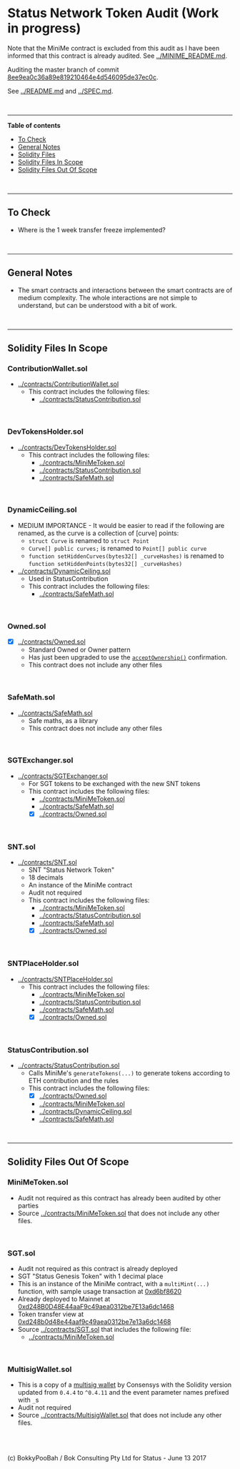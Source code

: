 # Status Network Token Audit (Work in progress)

Note that the MiniMe contract is excluded from this audit as I have been informed that this contract is already audited. See [../MINIME_README.md](../MINIME_README.md).

Auditing the master branch of commit [8ee9ea0c36a89e819210464e4d546095de37ec0c](https://github.com/status-im/status-network-token/commit/8ee9ea0c36a89e819210464e4d546095de37ec0c).

See [../README.md](../README.md) and [../SPEC.md](../SPEC.md).

<br />

<hr />

**Table of contents**

* [To Check](#to-check)
* [General Notes](#general-notes)
* [Solidity Files](#solidity-files)
* [Solidity Files In Scope](#solidity-files-in-scope)
* [Solidity Files Out Of Scope](#solidity-files-out-of-scope)

<br />

<hr />

## To Check

* Where is the 1 week transfer freeze implemented?

<br />

<hr />

## General Notes

* The smart contracts and interactions between the smart contracts are of medium complexity. The whole interactions are not simple to understand, but can be understood with a bit of work.

<br />

<hr />

## Solidity Files In Scope

### ContributionWallet.sol
* [../contracts/ContributionWallet.sol](../contracts/ContributionWallet.sol)
  * This contract includes the following files:
    * [../contracts/StatusContribution.sol](../contracts/StatusContribution.sol)

<br />

### DevTokensHolder.sol
* [../contracts/DevTokensHolder.sol](../contracts/DevTokensHolder.sol)
  * This contract includes the following files:
    * [../contracts/MiniMeToken.sol](../contracts/MiniMeToken.sol)
    * [../contracts/StatusContribution.sol](../contracts/StatusContribution.sol)
    * [../contracts/SafeMath.sol](../contracts/SafeMath.sol)

<br />

### DynamicCeiling.sol
* MEDIUM IMPORTANCE - It would be easier to read if the following are renamed, as the curve is a collection of [curve] points:
  * `struct Curve` is renamed to `struct Point`
  * `Curve[] public curves;` is renamed to `Point[] public curve`
  * `function setHiddenCurves(bytes32[] _curveHashes)` is renamed to `function setHiddenPoints(bytes32[] _curveHashes)`
* [../contracts/DynamicCeiling.sol](../contracts/DynamicCeiling.sol)
  * Used in StatusContribution
  * This contract includes the following files:
    * [../contracts/SafeMath.sol](../contracts/SafeMath.sol)

<br />

### Owned.sol
* [x] [../contracts/Owned.sol](../contracts/Owned.sol)
  * Standard Owned or Owner pattern
  * Has just been upgraded to use the [`acceptOwnership()`](https://github.com/bokkypoobah/SikobaTokenContinuous/blob/master/contracts/SikobaContinuousSale.sol#L38-L42) confirmation.
  * This contract does not include any other files

<br />

### SafeMath.sol
* [../contracts/SafeMath.sol](../contracts/SafeMath.sol)
  * Safe maths, as a library
  * This contract does not include any other files

<br />

### SGTExchanger.sol
* [../contracts/SGTExchanger.sol](../contracts/SGTExchanger.sol)
  * For SGT tokens to be exchanged with the new SNT tokens
  * This contract includes the following files:
    * [../contracts/MiniMeToken.sol](../contracts/MiniMeToken.sol)
    * [../contracts/SafeMath.sol](../contracts/SafeMath.sol)
    * [x] [../contracts/Owned.sol](../contracts/Owned.sol)

<br />

### SNT.sol
* [../contracts/SNT.sol](../contracts/SNT.sol)
  * SNT "Status Network Token"
  * 18 decimals
  * An instance of the MiniMe contract
  * Audit not required
  * This contract includes the following files:
    * [../contracts/MiniMeToken.sol](../contracts/MiniMeToken.sol)
    * [../contracts/StatusContribution.sol](../contracts/StatusContribution.sol)
    * [../contracts/SafeMath.sol](../contracts/SafeMath.sol)
    * [x] [../contracts/Owned.sol](../contracts/Owned.sol)

<br />

### SNTPlaceHolder.sol
* [../contracts/SNTPlaceHolder.sol](../contracts/SNTPlaceHolder.sol)
  * This contract includes the following files:
    * [../contracts/MiniMeToken.sol](../contracts/MiniMeToken.sol)
    * [../contracts/StatusContribution.sol](../contracts/StatusContribution.sol)
    * [../contracts/SafeMath.sol](../contracts/SafeMath.sol)
    * [x] [../contracts/Owned.sol](../contracts/Owned.sol)

<br />

### StatusContribution.sol
* [../contracts/StatusContribution.sol](../contracts/StatusContribution.sol)
  * Calls MiniMe's `generateTokens(...)` to generate tokens according to ETH contribution and the rules
  * This contract includes the following files:
    * [x] [../contracts/Owned.sol](../contracts/Owned.sol)
    * [../contracts/MiniMeToken.sol](../contracts/MiniMeToken.sol)
    * [../contracts/DynamicCeiling.sol](../contracts/DynamicCeiling.sol)
    * [../contracts/SafeMath.sol](../contracts/SafeMath.sol)

<br />

<hr />

## Solidity Files Out Of Scope

### MiniMeToken.sol
* Audit not required as this contract has already been audited by other parties
* Source [../contracts/MiniMeToken.sol](../contracts/MiniMeToken.sol) that does not include any other files.

<br />

### SGT.sol
* Audit not required as this contract is already deployed
* SGT "Status Genesis Token" with 1 decimal place
* This is an instance of the MiniMe contract, with a `multiMint(...)` function, with sample usage transaction at [0xd6bf8620](https://etherscan.io/tx/0xd6bf86202e427bf9c50f0044260e850abd828e2469f279c927201d611ddb78e7)
* Already deployed to Mainnet at [0xd248B0D48E44aaF9c49aea0312be7E13a6dc1468](https://etherscan.io/address/0xd248B0D48E44aaF9c49aea0312be7E13a6dc1468#code)
* Token transfer view at [0xd248b0d48e44aaf9c49aea0312be7e13a6dc1468](https://etherscan.io/token/0xd248b0d48e44aaf9c49aea0312be7e13a6dc1468)
* Source [../contracts/SGT.sol](../contracts/SGT.sol) that includes the following file:
  * [../contracts/MiniMeToken.sol](../contracts/MiniMeToken.sol)

<br />

### MultisigWallet.sol
* This is a copy of a [multisig wallet](https://github.com/ConsenSys/MultiSigWallet/blob/e3240481928e9d2b57517bd192394172e31da487/contracts/solidity/MultiSigWallet.sol) by Consensys with the Solidity version updated from `0.4.4` to `^0.4.11` and the event parameter names prefixed with `_`s
* Audit not required
* Source [../contracts/MultisigWallet.sol](../contracts/MultisigWallet.sol) that does not include any other files.

<br />

<br />

(c) BokkyPooBah / Bok Consulting Pty Ltd for Status - June 13 2017